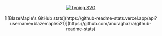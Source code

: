 <div align="center">

  <!-- dynamic typing effect 动态打字效果 -->
  <div align="center">
    <a href="https://blazemaple.cn/">
      <img src="https://readme-typing-svg.demolab.com?font=Fira+Code&pause=1000&width=435&lines=System.out.println(%22Hello%2C%20World%22);BlazeMaple祝您今天愉快!&center=true&size=20" alt="Typing SVG" />
    </a>
  </div>
<br>
<!-- GitHub 数据统计 -->
[![BlazeMaple's GitHub stats](https://github-readme-stats.vercel.app/api?username=blazemaple521)](https://github.com/anuraghazra/github-readme-stats)









